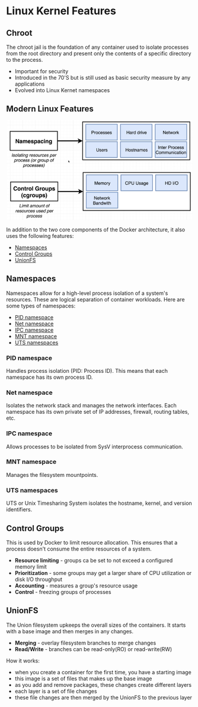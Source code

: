 
# Linux Kernel Features

## Chroot 

The chroot jail is the foundation of any container used to isolate processes from the root directory and present only the contents of a specific directory to the process.

- Important for security  
- Introduced in the 70'S but is still used as basic security measure by any applications
- Evolved into Linux Kernet namespaces 

## Modern Linux Features  

<p align=center>
<img width=500 src="../../Images/namespacing-controlgroups.png">
</p>

In addition to the two core components of the Docker architecture, it also uses the following features:

- [Namespaces](#namespaces)
- [Control Groups](#control-groups)
- [UnionFS](#unionfs)

## Namespaces

Namespaces allow for a high-level process isolation of a system's resources. These are logical separation of container workloads. Here are some types of namespaces:

- [PID namespace](#pid-namespace)
- [Net namespace](#net-namespace)
- [IPC namespace](#ipc-namespace)
- [MNT namespace](#mnt-namespace)
- [UTS namespaces](#uts-namespaces)

### PID namespace

Handles process isolation (PID: Process ID). This means that each namespace has its own process ID.

### Net namespace

Isolates the network stack and manages the network interfaces. Each namespace has its own private set of IP addresses, firewall, routing tables, etc.

### IPC namespace 

Allows processes to be isolated from SysV interprocess communication.

### MNT namespace

Manages the filesystem mountpoints.

### UTS namespaces

UTS or Unix Timesharing System isolates the hostname, kernel, and version identifiers.

## Control Groups

This is used by Docker to limit resource allocation. This ensures that a process doesn't consume the entire resources of a system.

- **Resource limiting** - groups ca be set to not exceed a configured memory limit
- **Prioritization** - some groups may get a larger share of CPU utilization or disk I/O throughput
- **Accounting** - measures a group's resource usage
- **Control** - freezing groups of processes

## UnionFS

The Union filesystem upkeeps the overall sizes of the containers. It starts with a base image and then merges in any changes.

- **Merging** - overlay filesystem branches to merge changes
- **Read/Write** - branches can be read-only(RO) or read-write(RW)

How it works:

- when you create a container for the first time, you have a starting image
- this image is a set of files that makes up the base image
- as you add and remove packages, these changes create different layers 
- each layer is a set of file changes
- these file changes are then merged by the UnionFS to the previous layer
